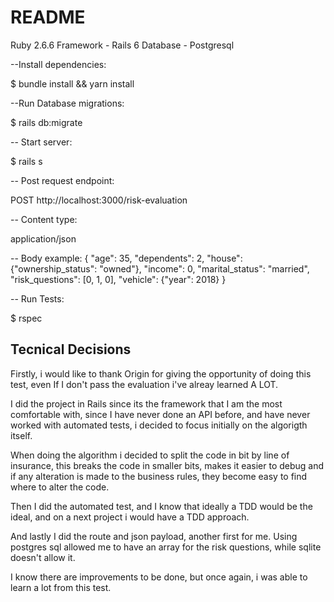 # README

Ruby 2.6.6
Framework - Rails 6
Database - Postgresql


--Install dependencies:

$ bundle install && yarn install

--Run Database migrations:

$ rails db:migrate

-- Start server: 

$ rails s

-- Post request endpoint: 

POST http://localhost:3000/risk-evaluation

-- Content type:

application/json

-- Body example: 
{
  "age": 35,
  "dependents": 2,
  "house": {"ownership_status": "owned"},
  "income": 0,
  "marital_status": "married",
  "risk_questions": [0, 1, 0],
  "vehicle": {"year": 2018}
}

-- Run Tests: 

$ rspec

## Tecnical Decisions ## 

Firstly, i would like to thank Origin for giving the opportunity of doing this test, even If I don't pass the evaluation i've alreay learned A LOT.

I did the project in Rails since its the framework that I am the most comfortable with, since I have never done an API before, and have never worked with automated tests, i decided to focus initially on the algorigth itself. 

When doing the algorithm i decided to split the code in bit by line of insurance, this breaks the code in smaller bits, makes it easier to debug and if any alteration is made to the business rules, they become easy to find where to alter the code.

Then I did the automated test, and I know that ideally a TDD would be the ideal, and on a next project i would have a TDD approach.

And lastly I did the route and json payload, another first for me. Using postgres sql allowed me to have an array for the risk questions, while sqlite doesn't allow it.

I know there are improvements to be done, but once again, i was able to learn a lot from this test.


